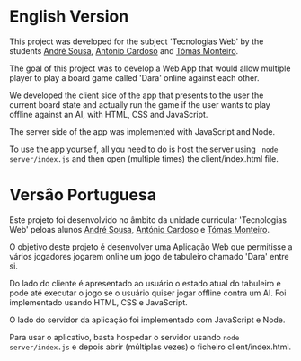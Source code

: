 # English Version

This project was developed for the subject 'Tecnologias Web' by the students [André Sousa](https://github.com/anfisou), 
[António Cardoso](https://github.com/ToniCardosooo) and [Tómas Monteiro](https://github.com/Trucak).

The goal of this project was to develop a Web App that would allow multiple player to play a board game called 'Dara' online against each other.

We developed the client side of the app that presents to the user the current board state and actually run the game if the user wants to play offline against an AI, with HTML, CSS and JavaScript.

The server side of the app was implemented with JavaScript and Node.

To use the app yourself, all you need to do is host the server using ``` node server/index.js``` and then open (multiple times) the client/index.html file.

# Versâo Portuguesa

Este projeto foi desenvolvido no âmbito da unidade curricular 'Tecnologias Web' peloas alunos [André Sousa](https://github.com/anfisou), 
[António Cardoso](https://github.com/ToniCardosooo) e [Tómas Monteiro](https://github.com/Trucak).

O objetivo deste projeto é desenvolver uma Aplicação Web que permitisse a vários jogadores jogarem online um jogo de tabuleiro chamado 'Dara' entre si.

Do lado do cliente é apresentado ao usuário o estado atual do tabuleiro e pode até executar o jogo se o usuário quiser jogar offline contra um AI. Foi implementado usando HTML, CSS e JavaScript.

O lado do servidor da aplicação foi implementado com JavaScript e Node.

Para usar o aplicativo, basta hospedar o servidor usando ```node server/index.js``` e depois abrir (múltiplas vezes) o ficheiro client/index.html.
